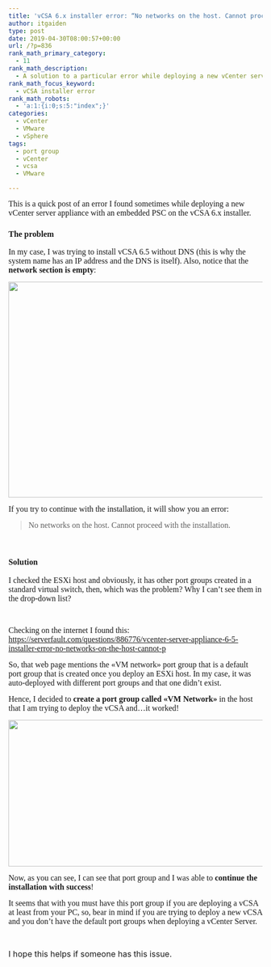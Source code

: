 ```yaml
---
title: 'vCSA 6.x installer error: “No networks on the host. Cannot proceed with the installation.»'
author: itgaiden
type: post
date: 2019-04-30T08:00:57+00:00
url: /?p=836
rank_math_primary_category:
  - 11
rank_math_description:
  - A solution to a particular error while deploying a new vCenter server appliance with an embedded PSC.
rank_math_focus_keyword:
  - vCSA installer error
rank_math_robots:
  - 'a:1:{i:0;s:5:"index";}'
categories:
  - vCenter
  - VMware
  - vSphere
tags:
  - port group
  - vCenter
  - vcsa
  - VMware

---
```

<span style="font-family: Didact Gothic;"><span style="font-size: 16px;">This is a quick post of an error I found sometimes</span><span style="font-size: 16px;"> while deploying a new vCenter server appliance with an embedded PSC on the vCSA 6.x installer.</span></span>

### <span style="font-family: Didact Gothic;">The problem</span>

<span style="font-size: 16px; font-family: Didact Gothic;">In my case, I was trying to install vCSA 6.5 without DNS (this is why the system name has an IP address and the DNS is itself). Also, notice that the <strong>network section is empty</strong>:</span>

<span style="font-size: 16px; font-family: Didact Gothic;"><img loading="lazy" class="alignnone wp-image-842 size-full" src="http://wp.docker.localhost:8000/wp-content/uploads/2019/04/vcsa_installer_wonw.jpg" alt="" width="582" height="427" srcset="http://wp.docker.localhost:8000/wp-content/uploads/2019/04/vcsa_installer_wonw.jpg 582w, http://wp.docker.localhost:8000/wp-content/uploads/2019/04/vcsa_installer_wonw-300x220.jpg 300w" sizes="(max-width: 582px) 100vw, 582px" /></span>

<span style="font-family: Didact Gothic; font-size: 16px;">If you try to continue with the installation, it will show you an error:</span>

> <span style="font-family: Didact Gothic; font-size: 16px;">No networks on the host. Cannot proceed with the installation.</span>

&nbsp;

### <span style="font-family: Didact Gothic;">Solution</span>

<span style="font-size: 16px; font-family: Didact Gothic;">I checked the ESXi host and obviously, it has other port groups created in a standard virtual switch, then, which was the problem? Why I can&#8217;t see them in the drop-down list?<br /> </span>

&nbsp;

<span style="font-family: Didact Gothic; font-size: 16px;">Checking on the internet I found this: <a href="https://serverfault.com/questions/886776/vcenter-server-appliance-6-5-installer-error-no-networks-on-the-host-cannot-p">https://serverfault.com/questions/886776/vcenter-server-appliance-6-5-installer-error-no-networks-on-the-host-cannot-p</a></span>

<span style="font-family: Didact Gothic; font-size: 16px;">So, that web page mentions the «VM network» port group that is a default port group that is created once you deploy an ESXi host. In my case, it was auto-deployed with different port groups and that one didn&#8217;t exist.</span>

<span style="font-family: Didact Gothic; font-size: 16px;">Hence, I decided to <strong>create a port group called «VM Network»</strong> in the host that I am trying to deploy the vCSA and&#8230;it worked!</span>

<span style="font-family: Didact Gothic; font-size: 16px;"><img loading="lazy" class="alignnone size-full wp-image-843" src="http://wp.docker.localhost:8000/wp-content/uploads/2019/04/vcsa_installer_wnw.jpg" alt="" width="598" height="290" srcset="http://wp.docker.localhost:8000/wp-content/uploads/2019/04/vcsa_installer_wnw.jpg 598w, http://wp.docker.localhost:8000/wp-content/uploads/2019/04/vcsa_installer_wnw-300x145.jpg 300w" sizes="(max-width: 598px) 100vw, 598px" /></span>

<span style="font-family: Didact Gothic; font-size: 16px;">Now, as you can see, I can see that port group and I was able to <strong>continue the installation with success</strong>!</span>

<span style="font-family: Didact Gothic; font-size: 16px;">It seems that with you must have this port group if you are deploying a vCSA at least from your PC, so, bear in mind if you are trying to deploy a new vCSA and you don&#8217;t have the default port groups when deploying a vCenter Server.</span>

&nbsp;

<span style="font-size: 16px;">I hope this helps if someone has this issue.</span>